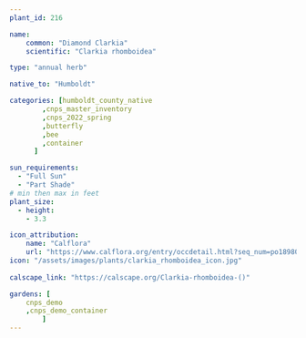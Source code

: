 ```yaml
---
plant_id: 216 

name: 
    common: "Diamond Clarkia"  
    scientific: "Clarkia rhomboidea"  

type: "annual herb"

native_to: "Humboldt"

categories: [humboldt_county_native
        ,cnps_master_inventory
        ,cnps_2022_spring
        ,butterfly
        ,bee
        ,container
      ]

sun_requirements:
  - "Full Sun"
  - "Part Shade"
# min then max in feet
plant_size:
  - height: 
    - 3.3 

icon_attribution: 
    name: "Calflora"
    url: "https://www.calflora.org/entry/occdetail.html?seq_num=po189803"
icon: "/assets/images/plants/clarkia_rhomboidea_icon.jpg"
 
calscape_link: "https://calscape.org/Clarkia-rhomboidea-()"

gardens: [
    cnps_demo
    ,cnps_demo_container
        ]
---
```









